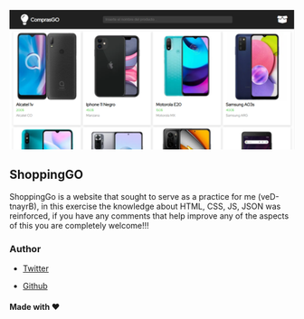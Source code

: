 ![Screenshot](/screenshot.png)

## ShoppingGO
ShoppingGo is a website that sought to serve as a practice for me (veD-tnayrB), in this exercise the knowledge about HTML, CSS, JS, JSON was reinforced, if you have any comments that help improve any of the aspects of this you are completely welcome!!!

### Author

- [Twitter](https://twitter.com/BryantDev_)

- [Github](https://github.com/veD-tnayrB/)

#### Made with ❤